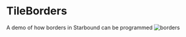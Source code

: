 # TileBorders
A demo of how borders in Starbound can be programmed
![borders](https://github.com/user-attachments/assets/caa3429e-43ba-4336-b9b6-5224465b406a)
